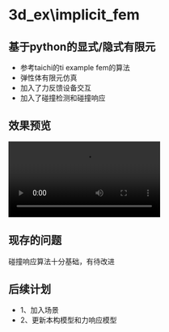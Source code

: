 # 3d_ex\implicit_fem

## 基于python的显式/隐式有限元
* 参考taichi的ti example fem的算法
* 弹性体有限元仿真
* 加入了力反馈设备交互
* 加入了碰撞检测和碰撞响应

## 效果预览
![image](images/整体.mp4)

## 现存的问题
碰撞响应算法十分基础，有待改进

## 后续计划
* 1、加入场景
* 2、更新本构模型和力响应模型

